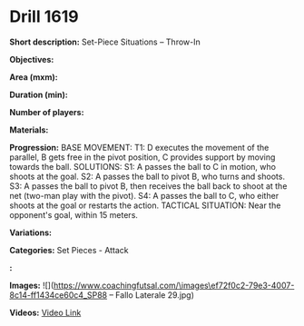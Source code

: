 # Drill 1619

**Short description:**
Set-Piece Situations – Throw-In

**Objectives:**


**Area (mxm):**


**Duration (min):**


**Number of players:**


**Materials:**


**Progression:**
BASE MOVEMENT: T1: D executes the movement of the parallel, B gets free in the pivot position, C provides support by moving towards the ball. SOLUTIONS: S1: A passes the ball to C in motion, who shoots at the goal. S2: A passes the ball to pivot B, who turns and shoots. S3: A passes the ball to pivot B, then receives the ball back to shoot at the net (two-man play with the pivot). S4: A passes the ball to C, who either shoots at the goal or restarts the action. TACTICAL SITUATION: Near the opponent's goal, within 15 meters.

**Variations:**


**Categories:**
Set Pieces - Attack

**:**


**Images:**
![](https://www.coachingfutsal.com/\images\ef72f0c2-79e3-4007-8c14-ff1434ce60c4_SP88 – Fallo Laterale 29.jpg)

**Videos:**
[Video Link](https://www.youtube.com/embed/TuRx__rD8yQ)


